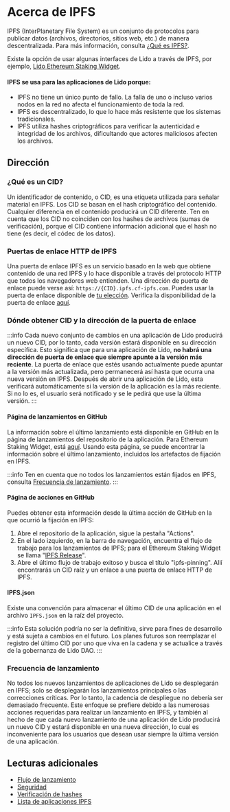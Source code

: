 # Acerca de IPFS

IPFS (InterPlanetary File System) es un conjunto de protocolos para publicar datos (archivos, directorios, sitios web, etc.) de manera descentralizada.
Para más información, consulta [¿Qué es IPFS?](https://docs.ipfs.tech/concepts/what-is-ipfs/).

Existe la opción de usar algunas interfaces de Lido a través de IPFS, por ejemplo, [Lido Ethereum Staking Widget](https://github.com/lidofinance/ethereum-staking-widget).

#### IPFS se usa para las aplicaciones de Lido porque:

- IPFS no tiene un único punto de fallo. La falla de uno o incluso varios nodos en la red no afecta el funcionamiento de toda la red.
- IPFS es descentralizado, lo que lo hace más resistente que los sistemas tradicionales.
- IPFS utiliza hashes criptográficos para verificar la autenticidad e integridad de los archivos, dificultando que actores maliciosos afecten los archivos.

## Dirección

### ¿Qué es un CID?

Un identificador de contenido, o CID, es una etiqueta utilizada para señalar material en IPFS. Los CID se basan en el hash criptográfico del contenido. Cualquier diferencia en el contenido producirá un CID diferente. Ten en cuenta que los CID no coinciden con los hashes de archivos (sumas de verificación), porque el CID contiene información adicional que el hash no tiene (es decir, el códec de los datos).

### Puertas de enlace HTTP de IPFS

Una puerta de enlace IPFS es un servicio basado en la web que obtiene contenido de una red IPFS y lo hace disponible a través del protocolo HTTP que todos los navegadores web entienden. Una dirección de puerta de enlace puede verse así: `https://{CID}.ipfs.cf-ipfs.com`. Puedes usar la puerta de enlace disponible de [tu elección](security.md#posible-fuga-de-localstorage). Verifica la disponibilidad de la puerta de enlace [aquí](https://ipfs.github.io/public-gateway-checker/).

### Dónde obtener CID y la dirección de la puerta de enlace

:::info
Cada nuevo conjunto de cambios en una aplicación de Lido producirá un nuevo CID, por lo tanto, cada versión estará disponible en su dirección específica.
Esto significa que para una aplicación de Lido, **no habrá una dirección de puerta de enlace que siempre apunte a la versión más reciente**.
La puerta de enlace que estés usando actualmente puede apuntar a la versión más actualizada, pero permanecerá así hasta que ocurra una nueva versión en IPFS.
Después de abrir una aplicación de Lido, esta verificará automáticamente si la versión de la aplicación es la más reciente. Si no lo es, el usuario será notificado y se le pedirá que use la última versión.
:::

#### Página de lanzamientos en GitHub

La información sobre el último lanzamiento está disponible en GitHub en la página de lanzamientos del repositorio de la aplicación. Para Ethereum Staking Widget, está [aquí](https://github.com/lidofinance/ethereum-staking-widget/releases).
Usando esta página, se puede encontrar la información sobre el último lanzamiento, incluidos los artefactos de fijación en IPFS.

:::info
Ten en cuenta que no todos los lanzamientos están fijados en IPFS, consulta [Frecuencia de lanzamiento](#frecuencia-de-lanzamiento).
:::

#### Página de acciones en GitHub

Puedes obtener esta información desde la última acción de GitHub en la que ocurrió la fijación en IPFS:

1. Abre el repositorio de la aplicación, sigue la pestaña "Actions".
2. En el lado izquierdo, en la barra de navegación, encuentra el flujo de trabajo para los lanzamientos de IPFS; para el Ethereum Staking Widget se llama "[IPFS Release](https://github.com/lidofinance/ethereum-staking-widget/actions/workflows/ci-ipfs.yml)".
3. Abre el último flujo de trabajo exitoso y busca el título "ipfs-pinning". Allí encontrarás un CID raíz y un enlace a una puerta de enlace HTTP de IPFS.

#### IPFS.json

Existe una convención para almacenar el último CID de una aplicación en el archivo `IPFS.json` en la raíz del proyecto.

:::info
Esta solución podría no ser la definitiva, sirve para fines de desarrollo y está sujeta a cambios en el futuro. Los planes futuros son reemplazar el registro del último CID por uno que viva en la cadena y se actualice a través de la gobernanza de Lido DAO.
:::

### Frecuencia de lanzamiento

No todos los nuevos lanzamientos de aplicaciones de Lido se desplegarán en IPFS; solo se desplegarán los lanzamientos principales o las correcciones críticas.
Por lo tanto, la cadencia de despliegue no debería ser demasiado frecuente.
Este enfoque se prefiere debido a las numerosas acciones requeridas para realizar un lanzamiento en IPFS, y también al hecho de que cada nuevo lanzamiento de una aplicación de Lido producirá un nuevo CID y estará disponible en una nueva dirección, lo cual es inconveniente para los usuarios que desean usar siempre la última versión de una aplicación.

## Lecturas adicionales

- [Flujo de lanzamiento](release-flow.md)
- [Seguridad](security.md)
- [Verificación de hashes](hash-verification.md)
- [Lista de aplicaciones IPFS](apps-list.md)
